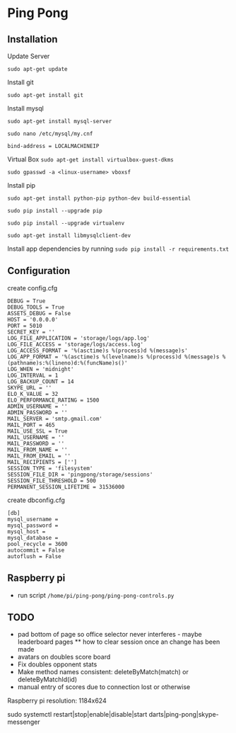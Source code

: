 # Ping Pong

## Installation

Update Server

`sudo apt-get update`

Install git

`sudo apt-get install git`

Install mysql

`sudo apt-get install mysql-server`

`sudo nano /etc/mysql/my.cnf`

```bind-address = LOCALMACHINEIP```


Virtual Box
`sudo apt-get install virtualbox-guest-dkms`

`sudo gpasswd -a <linux-username> vboxsf`

Install pip

`sudo apt-get install python-pip python-dev build-essential`

`sudo pip install --upgrade pip`

`sudo pip install --upgrade virtualenv`

`sudo apt-get install libmysqlclient-dev`

Install app dependencies by running `sudo pip install -r requirements.txt`

## Configuration

create config.cfg
```
DEBUG = True
DEBUG_TOOLS = True
ASSETS_DEBUG = False
HOST = '0.0.0.0'
PORT = 5010
SECRET_KEY = ''
LOG_FILE_APPLICATION = 'storage/logs/app.log'
LOG_FILE_ACCESS = 'storage/logs/access.log'
LOG_ACCESS_FORMAT = '%(asctime)s %(process)d %(message)s'
LOG_APP_FORMAT = '%(asctime)s %(levelname)s %(process)d %(message)s %(pathname)s:%(lineno)d:%(funcName)s()'
LOG_WHEN = 'midnight'
LOG_INTERVAL = 1
LOG_BACKUP_COUNT = 14
SKYPE_URL = ''
ELO_K_VALUE = 32
ELO_PERFORMANCE_RATING = 1500
ADMIN_USERNAME = ''
ADMIN_PASSWORD = ''
MAIL_SERVER = 'smtp.gmail.com'
MAIL_PORT = 465
MAIL_USE_SSL = True
MAIL_USERNAME = ''
MAIL_PASSWORD = ''
MAIL_FROM_NAME = ''
MAIL_FROM_EMAIL = ''
MAIL_RECIPIENTS = ['']
SESSION_TYPE = 'filesystem'
SESSION_FILE_DIR = 'pingpong/storage/sessions'
SESSION_FILE_THRESHOLD = 500
PERMANENT_SESSION_LIFETIME = 31536000
```

create dbconfig.cfg
```
[db]
mysql_username =
mysql_password =
mysql_host =
mysql_database =
pool_recycle = 3600
autocommit = False
autoflush = False
```


## Raspberry pi

* run script `/home/pi/ping-pong/ping-pong-controls.py`

## TODO

* pad bottom of page so office selector never interferes - maybe leaderboard pages
** how to clear session once an change has been made
* avatars on doubles score board
* Fix doubles opponent stats
* Make method names consistent: deleteByMatch(match) or deleteByMatchId(id)
* manual entry of scores due to connection lost or otherwise

Raspberry pi resolution: 1184x624

sudo systemctl restart|stop|enable|disable|start darts|ping-pong|skype-messenger

